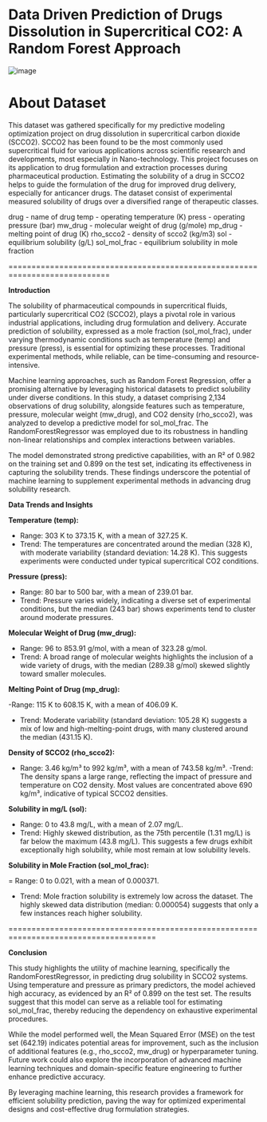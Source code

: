    # Data Driven Prediction of Drugs Dissolution in Supercritical CO2:  A Random Forest Approach

![image](https://github.com/user-attachments/assets/1be92c69-e072-4a8b-9936-233590677bdf)



# About Dataset
This dataset was gathered specifically for my predictive modeling optimization project on drug dissolution in supercritical carbon dioxide (SCCO2). SCCO2 has been found to be the most commonly used supercritical fluid for various applications across scientific research and developments, most especially in Nano-technology. This project focuses on its application to drug formulation and extraction processes during pharmaceutical production. Estimating the solubility of a drug in SCCO2 helps to guide the formulation of the drug for improved drug delivery, especially for anticancer drugs. The dataset consist of experimental measured solubility of drugs over a diversified range of therapeutic classes.

drug - name of drug
temp - operating temperature (K)
press - operating pressure (bar)
mw_drug - molecular weight of drug (g/mole)
mp_drug - melting point of drug (K)
rho_scco2 - density of scco2 (kg/m3)
sol - equilibrium solubility (g/L)
sol_mol_frac - equilibrium solubility in mole fraction

============================================================================

**Introduction**

The solubility of pharmaceutical compounds in supercritical fluids, particularly supercritical CO2 (SCCO2), plays a pivotal role in various industrial applications, including drug formulation and delivery. Accurate prediction of solubility, expressed as a mole fraction (sol_mol_frac), under varying thermodynamic conditions such as temperature (temp) and pressure (press), is essential for optimizing these processes. Traditional experimental methods, while reliable, can be time-consuming and resource-intensive.

Machine learning approaches, such as Random Forest Regression, offer a promising alternative by leveraging historical datasets to predict solubility under diverse conditions. In this study, a dataset comprising 2,134 observations of drug solubility, alongside features such as temperature, pressure, molecular weight (mw_drug), and CO2 density (rho_scco2), was analyzed to develop a predictive model for sol_mol_frac. The RandomForestRegressor was employed due to its robustness in handling non-linear relationships and complex interactions between variables.

The model demonstrated strong predictive capabilities, with an R² of 0.982 on the training set and 0.899 on the test set, indicating its effectiveness in capturing the solubility trends. These findings underscore the potential of machine learning to supplement experimental methods in advancing drug solubility research.

**Data Trends and Insights**

**Temperature (temp):**

- Range: 303 K to 373.15 K, with a mean of 327.25 K.
- Trend:
The temperatures are concentrated around the median (328 K), with moderate variability (standard deviation: 14.28 K). This suggests experiments were conducted under typical supercritical CO2 conditions.


**Pressure (press):**
- Range: 80 bar to 500 bar, with a mean of 239.01 bar.
- Trend:
Pressure varies widely, indicating a diverse set of experimental conditions, but the median (243 bar) shows experiments tend to cluster around moderate pressures.


**Molecular Weight of Drug (mw_drug):**
- Range: 96 to 853.91 g/mol, with a mean of 323.28 g/mol.
- Trend: 
A broad range of molecular weights highlights the inclusion of a wide variety of drugs, with the median (289.38 g/mol) skewed slightly toward smaller molecules.

**Melting Point of Drug (mp_drug):**

-Range: 115 K to 608.15 K, with a mean of 406.09 K.
- Trend:
Moderate variability (standard deviation: 105.28 K) suggests a mix of low and high-melting-point drugs, with many clustered around the median (431.15 K).

**Density of SCCO2 (rho_scco2):**
- Range: 3.46 kg/m³ to 992 kg/m³, with a mean of 743.58 kg/m³.
-Trend:
The density spans a large range, reflecting the impact of pressure and temperature on CO2 density. Most values are concentrated above 690 kg/m³, indicative of typical SCCO2 densities.

**Solubility in mg/L (sol):**

- Range: 0 to 43.8 mg/L, with a mean of 2.07 mg/L.
- Trend:
Highly skewed distribution, as the 75th percentile (1.31 mg/L) is far below the maximum (43.8 mg/L). This suggests a few drugs exhibit exceptionally high solubility, while most remain at low solubility levels.


**Solubility in Mole Fraction (sol_mol_frac):**

= Range: 0 to 0.021, with a mean of 0.000371.
- Trend: 
Mole fraction solubility is extremely low across the dataset. The highly skewed data distribution (median: 0.000054) suggests that only a few instances reach higher solubility.

======================================================================================


**Conclusion**

This study highlights the utility of machine learning, specifically the RandomForestRegressor, in predicting drug solubility in SCCO2 systems. Using temperature and pressure as primary predictors, the model achieved high accuracy, as evidenced by an R² of 0.899 on the test set. The results suggest that this model can serve as a reliable tool for estimating sol_mol_frac, thereby reducing the dependency on exhaustive experimental procedures.

While the model performed well, the Mean Squared Error (MSE) on the test set (642.19) indicates potential areas for improvement, such as the inclusion of additional features (e.g., rho_scco2, mw_drug) or hyperparameter tuning. Future work could also explore the incorporation of advanced machine learning techniques and domain-specific feature engineering to further enhance predictive accuracy.

By leveraging machine learning, this research provides a framework for efficient solubility prediction, paving the way for optimized experimental designs and cost-effective drug formulation strategies.


